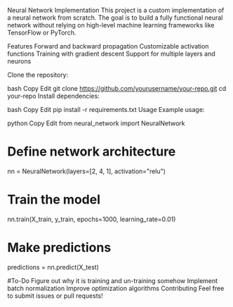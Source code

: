Neural Network Implementation
This project is a custom implementation of a neural network from scratch. The goal is to build a fully functional neural network without relying on high-level machine learning frameworks like TensorFlow or PyTorch.

Features
Forward and backward propagation
Customizable activation functions
Training with gradient descent
Support for multiple layers and neurons

Clone the repository:

bash
Copy
Edit
git clone https://github.com/yourusername/your-repo.git
cd your-repo
Install dependencies:

bash
Copy
Edit
pip install -r requirements.txt
Usage
Example usage:

python
Copy
Edit
from neural_network import NeuralNetwork

# Define network architecture
nn = NeuralNetwork(layers=[2, 4, 1], activation="relu")

# Train the model
nn.train(X_train, y_train, epochs=1000, learning_rate=0.01)

# Make predictions
predictions = nn.predict(X_test)


#To-Do
Figure out why it is training and un-training somehow
Implement batch normalization
Improve optimization algorithms
Contributing
Feel free to submit issues or pull requests!
